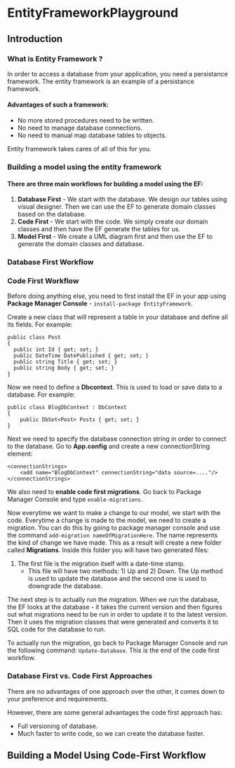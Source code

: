 # EntityFrameworkPlayground

## Introduction

### What is Entity Framework ?
 
 In order to access a database from your application, you need a persistance framework. The entity framework is an example of a persistance framework.
 
 #### Advantages of such a framework:
 - No more stored procedures need to be written.
 - No need to manage database connections.
 - No need to manual map database tables to objects.

Entity framework takes cares of all of this for you.

### Building a model using the entity framework

#### There are three main workflows for building a model using the EF:

1) **Database First** - We start with the database. We design our tables using visual designer. Then we can use the EF to generate domain classes based on the database.
2) **Code First** - We start with the code. We simply create our domain classes and then have the EF generate the tables for us.
3) **Model First** - We create a UML diagram first and then use the EF to generate the domain classes and database.

### Database First Workflow

### Code First Workflow

Before doing anything else, you need to first install the EF in your app using **Package Manager Console** - ```install-package EntityFramework```.

Create a new class that will represent a table in your database and define all its fields. For example:

```
public class Post
{
  public int Id { get; set; }
  public DateTime DatePublished { get; set; }
  public string Title { get; set; }
  public string Body { get; set; }  
}
```
Now we need to define a **Dbcontext**. This is used to load or save data to a database. For example:
```
public class BlogDbContext : DbContext
{
    public DbSet<Post> Posts { get; set; }
}
```

Next we need to specify the database connection string in order to connect to the database. Go to **App.config** and create a new connectionString element:
```
<connectionStrings>
    <add name="BlogDbContext" connectionString="data source=...."/>
</connectionStrings>
```

We also need to **enable code first migrations**. Go back to Package Manager Console and type ```enable-migrations```.

Now everytime we want to make a change to our model, we start with the code. Everytime a change is made to the model, we need to create a migration. You can do this by going to package manager console and use the command ```add-migration nameOfMigrationHere```. The name represents the kind of change we have made. This as a result will create a new folder called **Migrations**. Inside this folder you will have two generated files:

1) The first file is the migration itself with a date-time stamp.
    - This file will have two methods: 1) Up and 2) Down. The Up method is used to update the database and the second one is used to downgrade the database.

The next step is to actually run the migration. When we run the database, the EF looks at the database - it takes the current version and then figures out what migrations need to be run in order to update it to the latest version. Then it uses the migration classes that were generated and converts it to SQL code for the database to run.

To actually run the migration, go back to Package Manager Console and run the following command: ```Update-Database```. This is the end of the code first workflow.

### Database First vs. Code First Approaches
There are no advantages of one approach over the other, it comes down to your preference and requirements.

However, there are some general advantages the code first approach has:

- Full versioning of database.
- Much faster to write code, so we can create the database faster.

## Building a Model Using Code-First Workflow
